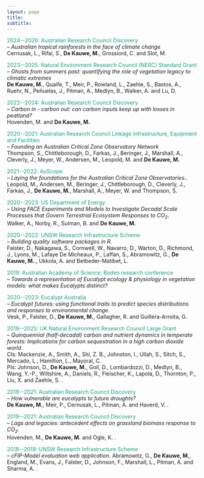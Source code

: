```yaml
---
layout: page
title:
subtitle:
---
```


<span style="color:#16a085"> 2024--2026: Australian Research Council Discovery  </span>
<br><i> &ndash; Australian tropical rainforests in the face of climate change</i>
<br> Cernusak, L., Rifai, S., <b>De Kauwe, M.</b>, Grossiord, C. and Slot, M.

<span style="color:#16a085"> 2023--2025: Natural Environment Research Council (NERC) Standard Grant. </span>
<br><i> &ndash; Ghosts from summers past: quantifying the role of vegetation legacy to climatic extremes</i>
<br> <b>De Kauwe, M.</b>, Quaife, T., Meir, P., Rowland, L., Zaehle, S., Bastos, A., Ruehr, N., Peñuelas, J., Pitman, A., Medlyn, B., Walker, A. and Lu, D.

<span style="color:#16a085"> 2022--2024: Australian Research Council Discovery  </span>
<br><i> &ndash; Carbon in - carbon out: can carbon inputs keep up with losses in peatland?</i>
<br> Hovenden, M. and <b>De Kauwe, M.</b>

<span style="color:#16a085"> 2020--2021: Australian Research Council Linkage Infrastructure, Equipment and Facilities </span>
<br><i> &ndash; Founding an Australian Critical Zone Observatory Network</i>
<br> Thompson, S., Chittleborough, D., Farkas, J., Beringer, J., Marshall, A., Cleverly, J., Meyer, W., Andersen, M., Leopold, M. and <b>De Kauwe, M.</b>

<span style="color:#16a085"> 2021--2022: AuScope  </span>
<br><i>&ndash; Laying the foundations for the Australian Critical Zone Observatories.</i>.
<br> Leopold, M., Andersen, M., Beringer, J., Chittleborough, D., Cleverly, J., Farkas, J., <b>De Kauwe, M.</b>, Marshall, A., Meyer, W. and Thompson, S.

<span style="color:#16a085"> 2020--2023: US Department of Energy </span>
<br><i>&ndash; Using FACE Experiments and Models to Investigate Decadal Scale Processes that Govern Terrestrial Ecosystem Responses to CO<sub>2</sub></i>.
<br> Walker, A., Norby, R., Sulman, B. and <b>De Kauwe, M.</b>

<span style="color:#16a085"> 2020--2022: UNSW Research Infrastructure Scheme  </span>
<br><i> &ndash; Building quality software packages in R.</i>
<br> Falster, D., Nakagawa, S., Cornwell, W., Navarro, D., Warton, D., Richmond, J., Lyons, M., Lafaye De Micheaux, P., Laffan, S., Abramowitz, G., <b>De Kauwe, M.</b>., Ukkola, A. and Betbeder-Matibet, L.

<span style="color:#16a085"> 2019: Australian Academy of Science, Boden research conference </span>
<br><i>&ndash; Towards a representation of Eucalypt ecology & physiology in vegetation models: what makes Eucalypts distinct?</i>

<span style="color:#16a085"> 2020--2023: Eucalypt Australia  </span>
<br><i>&ndash; Eucalypt futures: using functional traits to predict species distributions and responses to environmental change</i>.
<br> Vesk, P., Falster, D., <b>De Kauwe, M.</b>, Gallagher, R. and Guillera-Arroita, G.

<span style="color:#16a085"> 2019--2025: UK Natural Environment Research Council Large Grant </span>
<br><i>&ndash; Quinquennial (half-decadal) carbon and nutrient dynamics in temperate forests: Implications for carbon sequestration in a high carbon dioxide world</i>.
<br>CIs: Mackenzie, A., Smith, A., Shi, Z. B., Johnston, I., Ullah, S., Sitch, S., Mercado, L., Hamilton, L., Mayoral, C.
<br>PIs: Johnson, D., <b>De Kauwe, M.</b>, Goll, D., Lombardozzi, D., Medlyn, B., Wang, Y.-P., Wiltshire, A., Daniels, R., Fleischer, K., Lapola, D., Thornton, P., Liu, X. and Zaehle, S. .

<span style="color:#16a085"> 2019--2021: Australian Research Council Discovery </span>
<br><i> &ndash; How vulnerable are eucalypts to future droughts?</i>
<br><b>De Kauwe, M.</b>, Meir, P., Cernusak, L., Pitman, A. and Haverd, V. .

<span style="color:#16a085"> 2019--2021: Australian Research Council Discovery </span>
<br><i> &ndash; Lags and legacies: antecedent effects on grassland biomass response to CO<sub>2</sub>.</i>
<br>Hovenden, M., <b>De Kauwe, M.</b> and Ogle, K. .

<span style="color:#16a085"> 2018--2019: UNSW Research Infrastructure Scheme </span>
<br><i> &ndash; cFIP-Model evaluation web application.</i>
Abramowitz, G., <b>De Kauwe, M.</b>, England, M., Evans, J., Falster, D., Johnson, F., Marshall, L., Pitman, A. and Sharma, A. .


<!-- Global site tag (gtag.js) - Google Analytics -->
<script async src="https://www.googletagmanager.com/gtag/js?id=UA-45662310-1"></script>
<script>
  window.dataLayer = window.dataLayer || [];
  function gtag(){dataLayer.push(arguments);}
  gtag('js', new Date());

  gtag('config', 'UA-45662310-1');
</script>
